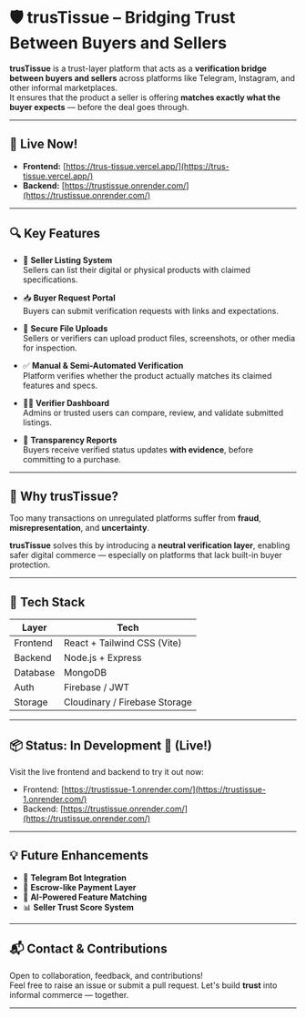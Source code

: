 # 🛡️ trusTissue – Bridging Trust Between Buyers and Sellers

**trusTissue** is a trust-layer platform that acts as a **verification bridge between buyers and sellers** across platforms like Telegram, Instagram, and other informal marketplaces.  
It ensures that the product a seller is offering **matches exactly what the buyer expects** — before the deal goes through.

---

## 🚀 Live Now!

- **Frontend:** [https://trus-tissue.vercel.app/](https://trus-tissue.vercel.app/)  
- **Backend:** [https://trustissue.onrender.com/](https://trustissue.onrender.com/)

---

## 🔍 Key Features

- 🧾 **Seller Listing System**  
  Sellers can list their digital or physical products with claimed specifications.

- 📥 **Buyer Request Portal**  
  Buyers can submit verification requests with links and expectations.

- 📁 **Secure File Uploads**  
  Sellers or verifiers can upload product files, screenshots, or other media for inspection.

- ✅ **Manual & Semi-Automated Verification**  
  Platform verifies whether the product actually matches its claimed features and specs.

- 🧑‍⚖️ **Verifier Dashboard**  
  Admins or trusted users can compare, review, and validate submitted listings.

- 📄 **Transparency Reports**  
  Buyers receive verified status updates **with evidence**, before committing to a purchase.

---

## 🧠 Why trusTissue?

Too many transactions on unregulated platforms suffer from **fraud**, **misrepresentation**, and **uncertainty**.

**trusTissue** solves this by introducing a **neutral verification layer**, enabling safer digital commerce — especially on platforms that lack built-in buyer protection.

---

## 🧰 Tech Stack

| Layer     | Tech                             |
|-----------|----------------------------------|
| Frontend  | React + Tailwind CSS (Vite)      |
| Backend   | Node.js + Express                |
| Database  | MongoDB                          |
| Auth      | Firebase / JWT                   |
| Storage   | Cloudinary / Firebase Storage    |

---

## 📦 Status: In Development 🚧 (Live!)

Visit the live frontend and backend to try it out now:  
- Frontend: [https://trustissue-1.onrender.com/](https://trustissue-1.onrender.com/)  
- Backend: [https://trustissue.onrender.com/](https://trustissue.onrender.com/)

---

## 💡 Future Enhancements

- 🔐 **Telegram Bot Integration**  
- 🏦 **Escrow-like Payment Layer**  
- 🤖 **AI-Powered Feature Matching**  
- 📊 **Seller Trust Score System**

---

## 📬 Contact & Contributions

Open to collaboration, feedback, and contributions!  
Feel free to raise an issue or submit a pull request. Let's build **trust** into informal commerce — together.

---
